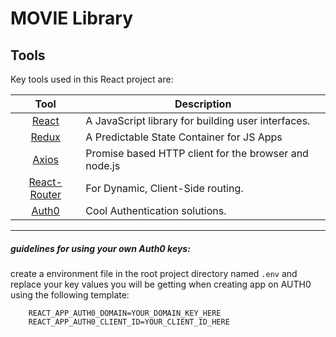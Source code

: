 # MOVIE Library


## Tools

Key tools used in this React project are:

|                             Tool                              | Description                                           |
| :-----------------------------------------------------------: | ----------------------------------------------------- |
|      [React](http://facebook.github.io/react/index.html)      | A JavaScript library for building user interfaces.    |
|                [Redux](https://redux.js.org/)                 | A Predictable State Container for JS Apps             |
|            [Axios](https://github.com/axios/axios)            | Promise based HTTP client for the browser and node.js |
| [React-Router](https://github.com/ReactTraining/react-router) | For Dynamic, Client-Side routing.                     |
|                  [Auth0](https://auth0.com/)                  | Cool Authentication solutions.                        |


---

##### guidelines for using your own Auth0 keys:

create a environment file in the root project directory named
`.env`
and replace your key values you will be getting when creating app on AUTH0 using the following template:

```
    REACT_APP_AUTH0_DOMAIN=YOUR_DOMAIN_KEY_HERE
    REACT_APP_AUTH0_CLIENT_ID=YOUR_CLIENT_ID_HERE

```
